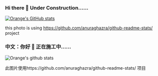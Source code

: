 ### Hi there 👋 Under Construction......

[![Orange's GitHub stats](https://github-readme-stats.vercel.app/api?username=orangezsclite)](https://github.com/anuraghazra/github-readme-stats)

this photo is using https://github.com/anuraghazra/github-readme-stats/ project


### 中文：你好 👋 正在施工中......

![Orange's github stats](https://github-readme-stats.vercel.app/api?username=orangezsclite&show_icons=true&locale=cn&theme=synthwave)


此图片使用https://github.com/anuraghazra/github-readme-stats/ 项目


